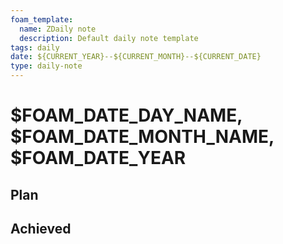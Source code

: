 ```yaml
---
foam_template:
  name: ZDaily note
  description: Default daily note template
tags: daily
date: ${CURRENT_YEAR}--${CURRENT_MONTH}--${CURRENT_DATE}
type: daily-note
---
```


# $FOAM_DATE_DAY_NAME, $FOAM_DATE_MONTH_NAME, $FOAM_DATE_YEAR

## Plan

## Achieved
